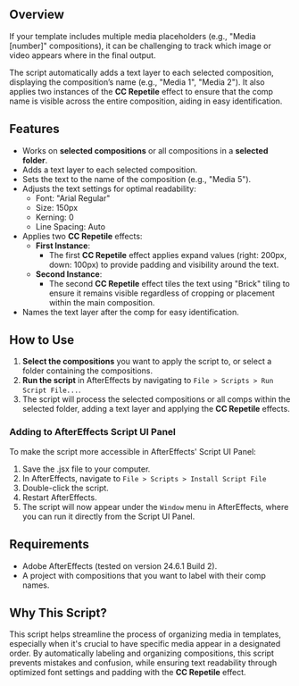 ## Overview

If your template includes multiple media placeholders (e.g., "Media [number]" compositions), it can be challenging to track which image or video appears where in the final output.

The script automatically adds a text layer to each selected composition, displaying the composition’s name (e.g., "Media 1", "Media 2"). It also applies two instances of the **CC Repetile** effect to ensure that the comp name is visible across the entire composition, aiding in easy identification.

## Features

- Works on **selected compositions** or all compositions in a **selected folder**.
- Adds a text layer to each selected composition.
- Sets the text to the name of the composition (e.g., "Media 5").
- Adjusts the text settings for optimal readability:
  - Font: "Arial Regular"
  - Size: 150px
  - Kerning: 0
  - Line Spacing: Auto
- Applies two **CC Repetile** effects:
  - **First Instance**:
    - The first **CC Repetile** effect applies expand values (right: 200px, down: 100px) to provide padding and visibility around the text.
  - **Second Instance**:
    - The second **CC Repetile** effect tiles the text using "Brick" tiling to ensure it remains visible regardless of cropping or placement within the main composition.
- Names the text layer after the comp for easy identification.

## How to Use

1. **Select the compositions** you want to apply the script to, or select a folder containing the compositions.
2. **Run the script** in AfterEffects by navigating to `File > Scripts > Run Script File...`.
3. The script will process the selected compositions or all comps within the selected folder, adding a text layer and applying the **CC Repetile** effects.

### Adding to AfterEffects Script UI Panel

To make the script more accessible in AfterEffects' Script UI Panel:

1. Save the .jsx file to your computer.
2. In AfterEffects, navigate to `File > Scripts > Install Script File`
3. Double-click the script.
4. Restart AfterEffects.
5. The script will now appear under the `Window` menu in AfterEffects, where you can run it directly from the Script UI Panel.

## Requirements

- Adobe AfterEffects (tested on version 24.6.1 Build 2).
- A project with compositions that you want to label with their comp names.

## Why This Script?

This script helps streamline the process of organizing media in templates, especially when it's crucial to have specific media appear in a designated order. By automatically labeling and organizing compositions, this script prevents mistakes and confusion, while ensuring text readability through optimized font settings and padding with the **CC Repetile** effect.
